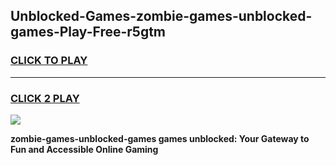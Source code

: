 
## Unblocked-Games-zombie-games-unblocked-games-Play-Free-r5gtm
<h3>
<a href="https://premium76.site?title=zombie-games-unblocked-games&ref=09A">CLICK TO PLAY</a></h3>
<hr>

<h3>
<a href="https://premium76.site?title=zombie-games-unblocked-games&ref=09A">CLICK 2 PLAY</a>
  
</h3>

<a href="https://premium76.site?title=zombie-games-unblocked-games&ref=09A"><img src="https://clearcache.store/games.png"></a>


**zombie-games-unblocked-games games unblocked: Your Gateway to Fun and Accessible Online Gaming**
